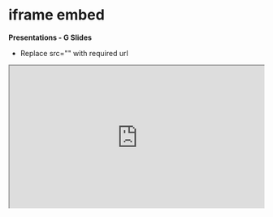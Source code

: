 
# iframe embed

**Presentations - G Slides**

* Replace src="" with required url

<div style="position: relative; padding-bottom: 56.25%; overflow: hidden;">
    <iframe style="position: absolute; width: 100%; height: 100%;"
        src="https://docs.google.com/presentation/d/e/2PACX-1vTCccQCKmRRDfGantwJKhOzkAMAFQoxKTG7mO4MlIpeuCH0RgMCmSeHXjb72kf2OsPUSmFDv0BUvHOT/embed?start=false&loop=false&delayms=3000">
    </iframe>
</div>
